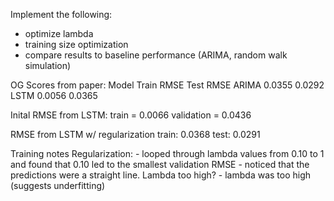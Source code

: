 Implement the following:
- optimize lambda
- training size optimization
- compare results to baseline performance (ARIMA, random walk simulation)

OG Scores from paper: 
    Model  Train RMSE  Test RMSE
    ARIMA    0.0355      0.0292
    LSTM     0.0056      0.0365

Inital RMSE from LSTM:
    train = 0.0066
    validation = 0.0436

RMSE from LSTM w/ regularization
    train: 0.0368
    test: 0.0291

Training notes
    Regularization:
        - looped through lambda values from 0.10 to 1 and found that 0.10 led to the smallest validation RMSE
        - noticed that the predictions were a straight line. Lambda too high?
        - lambda was too high (suggests underfitting)
        
